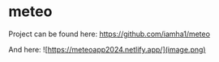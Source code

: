# meteo

Project can be found here: https://github.com/iamha1/meteo

And here: ![https://meteoapp2024.netlify.app/](image.png)
 
